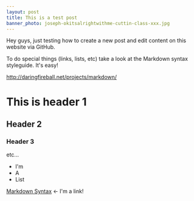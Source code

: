 ```yaml
---
layout: post
title: This is a test post
banner_photo: joseph-okitsalrightwithme-cuttin-class-xxx.jpg
---
```


Hey guys, just testing how to create a new post and edit content on this website via GitHub.

To do special things (links, lists, etc) take a look at the Markdown syntax styleguide. It's easy!

http://daringfireball.net/projects/markdown/

# This is header 1

## Header 2

### Header 3

etc...

* I'm
* A
* List

[Markdown Syntax](http://daringfireball.net/projects/markdown/) &larr; I'm a link!

